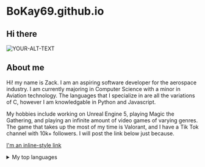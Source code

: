 # BoKay69.github.io

## Hi there

<picture>
 <source media="(prefers-color-scheme: dark)" srcset="file:///C:/Users/zacke/Downloads/Bokay.jpeg">
 <source media="(prefers-color-scheme: light)" srcset="file:///C:/Users/zacke/Downloads/Bokay.jpeg">
 <img alt="YOUR-ALT-TEXT" src="file:///C:/Users/zacke/Downloads/Bokay.jpeg">
</picture>


## About me

Hi! my name is Zack. I am an aspiring software developer for the aerospace industry. I am currently majoring in Computer Science with a minor in Aviation technology. The languages that I specialize in are all the variations of C, however I am knowledgable in Python and Javascript. 

My hobbies include working on Unreal Engine 5, playing Magic the Gathering, and playing an infinite amount of video games of varying genres. The game that takes up the most of my time is Valorant, and I have a Tik Tok channel with 10k+ followers. I will post the link below just because.

[I'm an inline-style link](https://www.tiktok.com/@bokaytv)

<details>
<summary>My top languages</summary>

| Rank | Languages |
|-----:|-----------|
|     1| C++       |
|     2| C         |
|     3| C#        |

</details>
